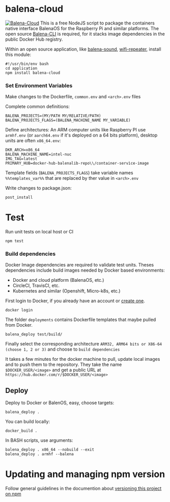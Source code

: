 # balena-cloud
[![Balena-Cloud](https://circleci.com/gh/b23prodtm/balena-cloud.svg?style=shield)](https://app.circleci.com/pipelines/github/b23prodtm/balena-cloud)
 This is a free NodeJS script to package the containers native interface BalenaOS for the Raspberry Pi and similar platforms.
The open source [Balena-CLI](https://github.com/balena-io/balena-cli) is required, for it stacks image dependencies in the public Docker Hub registry.

Within an open source application, like  [balena-sound](https://github.com/balenalabs/balena-sound), [wifi-repeater](https://github.com/balenalabs-incubator/wifi-repeater), install this module:
```Shell
#!/usr/bin/env bash
cd application
npm install balena-cloud
```

### Set Environment Variables
Make changes to the Dockerfile, `common.env` and `<arch>.env` files

Complete common definitions:
```common.env
BALENA_PROJECTS=(MY/PATH MY/RELATIVE/PATH)
BALENA_PROJECTS_FLAGS=(BALENA_MACHINE_NAME MY_VARIABLE)
```
Define architectures: 
An ARM computer units like Raspberry PI use `armhf.env` (or `aarch64.env` if it's deployed on a 64 bits platform), desktop units are often `x86_64.env`:
```x86_64.env
DKR_ARCH=x86_64
BALENA_MACHINE_NAME=intel-nuc
IMG_TAG=latest
PRIMARY_HUB=docker-hub-balenalib-repo\\/container-servìce-image
```
Template fields (`BALENA_PROJECTS_FLAGS`) take variable names `%%templates_var%%` that are replaced by ther value in `<arch>.env`

Write changes to package.json:

    post_install

# Test
Run unit tests on local host or CI

    npm test

### Build dependencies
Docker Image dependencies are required to validate test units. Theses dependencies include build images needed by Docker based environments:
  - Docker and cloud platform (BalenaOS, etc.)
  - CircleCI, TravisCI, etc.
  - Kubernetes and similar (Openshift, Micro-k8s, etc.)

First login to Docker, if you already have an account or [create one](https://hub.docker.com).

    docker login
    
The folder `deployments` contains Dockerfile templates that maybe pulled from Docker.

    balena_deploy test/build/

Finally select the corresponding architecture `ARM32, ARM64 bits or X86-64 (choose 1, 2 or 3)` and choose to `build dependencies`

It takes a few minutes for the docker machine to pull, update local images and to push them to the repository. They take the name `$DOCKER_USER/<image>` and get a public URL at `https://hub.docker.com/r/$DOCKER_USER/<image>`

## Deploy
Deploy to Docker or BalenOS, easy, choose targets:

    balena_deploy .

You can build locally:

    docker_build .

In BASH scripts, use arguments:
```Console
balena_deploy . x86_64 --nobuild --exit
balena_deploy . armhf --balena
```

# Updating and managing npm version
Follow general guidelines in the documention about [versioning this project on npm](https://docs.npmjs.com/packages-and-modules/updating-and-managing-your-published-packages)

